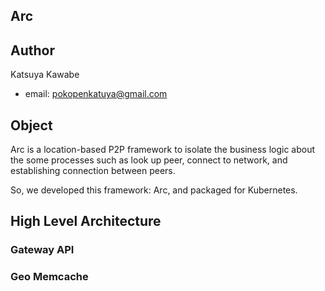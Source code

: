 ## Arc

## Author
Katsuya Kawabe
- email: pokopenkatuya@gmail.com

## Object
Arc is a location-based P2P framework to isolate the business logic about the some processes such as look up peer, connect to network, and establishing connection between peers.

So, we developed this framework: Arc, and packaged for Kubernetes.

## High Level Architecture

### Gateway API

### Geo Memcache
